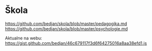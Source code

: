 # Škola
https://github.com/bedjan/skola/blob/master/pedagogika.md
https://github.com/bedjan/skola/blob/master/psychologie.md

Aktualne na webu:
https://gist.github.com/bedjan/46c679117f3d6f64275016a8aa38efd1.js
